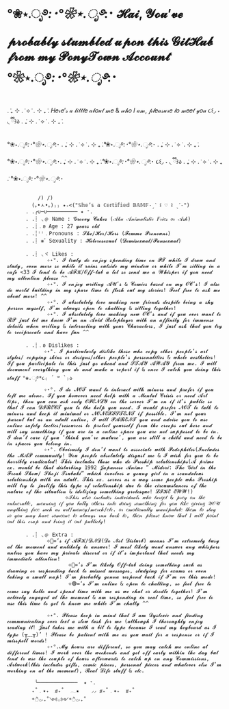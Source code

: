 # °❀⋆.ೃ࿔*:･°❀⋆.ೃ࿔*:･ 𝓗𝓪𝓲, 𝓨𝓸𝓾’𝓿𝓮 𝓹𝓻𝓸𝓫𝓪𝓫𝓵𝔂 𝓼𝓽𝓾𝓶𝓫𝓵𝓮𝓭 𝓾𝓹𝓸𝓷 𝓽𝓱𝓲𝓼 𝓖𝓲𝓽𝓗𝓾𝓫 𝓯𝓻𝓸𝓶 𝓶𝔂 𝓟𝓸𝓷𝔂𝓣𝓸𝔀𝓷 𝓐𝓬𝓬𝓸𝓾𝓷𝓽 °❀⋆.ೃ࿔*:･°❀⋆.ೃ࿔*:･

 . ݁₊ ⊹ . ݁ ⟡ ݁ . ⊹ ₊ ݁. 𝐻𝑒𝓇𝑒’𝓈 𝒶 𝓁𝒾𝓉𝓉𝓁𝑒 𝒶𝒷𝑜𝓊𝓉 𝓂𝑒 & 𝓌𝒽𝑜 𝐼 𝒶𝓂, 𝓅𝓁𝑒𝒶𝓈𝓊𝓇𝑒 𝓉𝑜 𝓂𝑒𝑒𝓉 𝓎𝑜𝓊 ૮꒰◞ ˕ ◟ ྀི꒱ა . ݁₊ ⊹ . ݁ ⟡ ݁ . ⊹ ₊ ݁. 
 
°❀⋆.ೃ࿔*:･°❀⋆.ೃ࿔*:･ . ݁₊ ⊹ . ݁ ⟡ ݁ . ⊹ ₊ ݁.°❀⋆.ೃ࿔*:･°❀⋆.ೃ࿔*:･ . ݁₊ ⊹ . ݁ ⟡ ݁ . ⊹ ₊ ݁.  °❀⋆.ೃ࿔*:･°❀⋆.ೃ࿔*:･. ݁₊ ⊹ . ݁ ⟡ ݁ . ⊹ ₊ ݁.°❀⋆.ೃ࿔*:･°❀⋆.ೃ࿔*:･ ૮꒰◞ ˕ ◟ ྀི꒱ა . ݁₊ ⊹ . ݁ ⟡ ݁ . ⊹ ₊ ݁. °❀⋆.ೃ࿔*:･°❀⋆.ೃ࿔*:･  
          
              /) /)
            (｡•ㅅ•｡)₎₎ ✦₊<("𝕊𝕙𝕖’𝕤 𝕒 ℂ𝕖𝕣𝕥𝕚𝕗𝕚𝕖𝕕 𝔹𝔸𝕄𝔽˗ˏˋ ꒰ ♡ ꒱ ˎˊ˗")
          . .╭∪─∪────────── ✦ ⁺.
          . .┊ ◟﹫ Name : 𝓖𝓻𝓸𝓸𝓿𝔂 𝓒𝓪𝓴𝓮𝓼 (𝒜𝓀𝒶 𝒜𝓃𝒾𝓂𝒶𝓁𝒾𝓈𝓉𝒾𝒸 𝐹𝓇𝒾𝑒𝓈 𝑜𝓇 𝒜𝓈𝒽)
          . .┊﹒𐐪 Age : 27 𝔂𝓮𝓪𝓻𝓼 𝓸𝓵𝓭
          . .┊ꜝꜝ﹒Pronouns : 𝓢𝓱𝓮/𝓗𝓮𝓻/𝓗𝓮𝓻𝓼 (𝓕𝓮𝓶𝓶𝓮 𝓟𝓻𝓸𝓷𝓸𝓾𝓷𝓼)
          . .┊ ⨳゛Sexuality : 𝓗𝓮𝓽𝓮𝓻𝓸𝓼𝓮𝔁𝓾𝓪𝓵 (𝓓𝓮𝓶𝓲𝓼𝓮𝔁𝓾𝓪𝓵/𝓟𝓪𝓷𝓼𝓮𝔁𝓾𝓪𝓵)
          
          . .┊ ◟ヾ Likes : 
                 ✧˖°. 𝓘 𝓽𝓻𝓾𝓵𝔂 𝓭𝓸 𝓮𝓷𝓳𝓸𝔂 𝓼𝓹𝓮𝓷𝓭𝓲𝓷𝓰 𝓽𝓲𝓶𝓮 𝓸𝓷 𝓟𝓣 𝔀𝓱𝓲𝓵𝓮 𝓘 𝓭𝓻𝓪𝔀 𝓪𝓷𝓭 𝓼𝓽𝓾𝓭𝔂, 𝓮𝓿𝓮𝓷 𝓶𝓸𝓻𝓮 𝓼𝓸 𝔀𝓱𝓲𝓵𝓮 𝓲𝓽 𝓻𝓪𝓲𝓷𝓼 𝓸𝓾𝓽𝓼𝓲𝓭𝓮 𝓶𝔂 𝔀𝓲𝓷𝓭𝓸𝔀 𝓸𝓻 𝔀𝓱𝓲𝓵𝓮 𝓘’𝓶 𝓼𝓲𝓽𝓽𝓲𝓷𝓰 𝓲𝓷 𝓪 𝓬𝓪𝓯𝓮 <33 𝓘 𝓽𝓮𝓷𝓭 𝓽𝓸 𝓫𝓮 𝓐𝓕𝓚/𝓞𝓯𝓯-𝓽𝓪𝓫 𝓪 𝓵𝓸𝓽 𝓼𝓸 𝓼𝓮𝓷𝓭 𝓶𝓮 𝓪 𝓦𝓱𝓲𝓼𝓹𝓮𝓻 𝓲𝓯 𝔂𝓸𝓾 𝓷𝓮𝓮𝓭 𝓶𝔂 𝓪𝓽𝓽𝓮𝓷𝓽𝓲𝓸𝓷 𝓹𝓵𝓮𝓪𝓼𝓮 ^^  
                 ✧˖°. 𝓘 𝓮𝓷𝓳𝓸𝔂 𝔀𝓻𝓲𝓽𝓲𝓷𝓰 𝓐𝓤’𝓼 & 𝓒𝓸𝓶𝓲𝓬𝓼 𝓫𝓪𝓼𝓮𝓭 𝓸𝓷 𝓶𝔂 𝓞𝓒’𝓼! 𝓘 𝓪𝓵𝓼𝓸 𝓭𝓸 𝔀𝓸𝓻𝓵𝓭 𝓫𝓾𝓲𝓵𝓭𝓲𝓷𝓰 𝓲𝓷 𝓶𝔂 𝓼𝓹𝓪𝓻𝓮 𝓽𝓲𝓶𝓮 𝓽𝓸 𝓯𝓵𝓮𝓼𝓱 𝓸𝓾𝓽 𝓶𝔂 𝓼𝓽𝓸𝓻𝓲𝓮𝓼! 𝓕𝓮𝓮𝓵 𝓯𝓻𝓮𝓮 𝓽𝓸 𝓪𝓼𝓴 𝓶𝓮 𝓪𝓫𝓸𝓾𝓽 𝓶𝓸𝓻𝓮! ^^
                 ✧˖°. 𝓘 𝓪𝓫𝓼𝓸𝓵𝓾𝓽𝓮𝓵𝔂 𝓵𝓸𝓿𝓮 𝓶𝓪𝓴𝓲𝓷𝓰 𝓷𝓮𝔀 𝓯𝓻𝓲𝓮𝓷𝓭𝓼 𝓭𝓮𝓼𝓹𝓲𝓽𝓮 𝓫𝓮𝓲𝓷𝓰 𝓪 𝓼𝓱𝔂 𝓹𝓮𝓻𝓼𝓸𝓷 𝓶𝔂𝓼𝓮𝓵𝓯, 𝓘’𝓶 𝓪𝓵𝔀𝓪𝔂𝓼 𝓸𝓹𝓮𝓷 𝓽𝓸 𝓬𝓱𝓪𝓽𝓽𝓲𝓷𝓰 & 𝓼𝓲𝓽𝓽𝓲𝓷𝓰 𝓽𝓸𝓰𝓮𝓽𝓱𝓮𝓻!
                 ✧˖°. 𝓘 𝓪𝓫𝓼𝓸𝓵𝓾𝓽𝓮𝓵𝔂 𝓵𝓸𝓿𝓮 𝓶𝓪𝓴𝓲𝓷𝓰 𝓷𝓮𝔀 𝓞𝓒’𝓼 𝓪𝓷𝓭 𝓲𝓯 𝔂𝓸𝓾 𝓮𝓿𝓮𝓻 𝔀𝓪𝓷𝓽 𝓽𝓸 𝓡𝓟 𝓳𝓾𝓼𝓽 𝓵𝓮𝓽 𝓶𝓮 𝓴𝓷𝓸𝔀 𝓘’𝓶 𝓪𝓷 𝓐𝓿𝓲𝓭 𝓡𝓸𝓵𝓮𝓹𝓵𝓪𝔂𝓮𝓻 𝔀𝓲𝓽𝓱 𝓪𝓷 𝓪𝓯𝓯𝓲𝓷𝓲𝓽𝔂 𝓯𝓸𝓻 𝓲𝓶𝓶𝓮𝓷𝓼𝓮 𝓭𝓮𝓽𝓪𝓲𝓵𝓼 𝔀𝓱𝓮𝓷 𝔀𝓻𝓲𝓽𝓲𝓷𝓰 & 𝓲𝓷𝓽𝓮𝓻𝓪𝓬𝓽𝓲𝓷𝓰 𝔀𝓲𝓽𝓱 𝔂𝓸𝓾𝓻 𝓒𝓱𝓪𝓻𝓪𝓬𝓽𝓮𝓻𝓼, 𝓘 𝓳𝓾𝓼𝓽 𝓪𝓼𝓴 𝓽𝓱𝓪𝓽 𝔂𝓸𝓾 𝓽𝓻𝔂 𝓽𝓸 𝓻𝓮𝓬𝓲𝓹𝓻𝓸𝓬𝓪𝓽𝓮 𝓪𝓷𝓭 𝓱𝓪𝓿𝓮 𝓯𝓾𝓷 ^^
                 
          . .┊﹒𐐪 Dislikes : 
                ✧˖°. 𝓘 𝓹𝓪𝓻𝓽𝓲𝓬𝓾𝓵𝓪𝓻𝓵𝔂 𝓭𝓲𝓼𝓵𝓲𝓴𝓮 𝓽𝓱𝓸𝓼𝓮 𝔀𝓱𝓸 𝓬𝓸𝓹𝔂 𝓸𝓽𝓱𝓮𝓻 𝓹𝓮𝓸𝓹𝓵𝓮’𝓼 𝓪𝓻𝓽 𝓼𝓽𝔂𝓵𝓮𝓼/ 𝓬𝓸𝓹𝔂𝓲𝓷𝓰 𝓼𝓴𝓲𝓷𝓼 𝓸𝓻 𝓭𝓮𝓼𝓲𝓰𝓷𝓼/𝓸𝓽𝓱𝓮𝓻 𝓹𝓮𝓸𝓹𝓵𝓮’𝓼 𝓹𝓮𝓻𝓼𝓸𝓷𝓪𝓵𝓲𝓽𝓲𝓮𝓼 & 𝔀𝓱𝓸𝓵𝓮 𝓪𝓮𝓼𝓽𝓱𝓮𝓽𝓲𝓬𝓼! 𝓘𝓯 𝔂𝓸𝓾 𝓹𝓪𝓻𝓽𝓲𝓬𝓲𝓹𝓪𝓽𝓮 𝓲𝓷 𝓽𝓱𝓲𝓼 𝓳𝓾𝓼𝓽 𝓰𝓸 𝓪𝓱𝓮𝓪𝓭 𝓪𝓷𝓭 𝓢𝓣𝓐𝓨 𝓐𝓦𝓐𝓨 𝓯𝓻𝓸𝓶 𝓶𝓮. 𝓘 𝔀𝓲𝓵𝓵 𝓭𝓸𝓬𝓾𝓶𝓮𝓷𝓽 𝓮𝓿𝓮𝓻𝔂𝓽𝓱𝓲𝓷𝓰 𝔂𝓸𝓾 𝓭𝓸 𝓪𝓷𝓭 𝓶𝓪𝓴𝓮 𝓪 𝓻𝓮𝓹𝓸𝓻𝓽 𝓲𝓯 & 𝓸𝓷𝓬𝓮 𝓘 𝓬𝓪𝓽𝓬𝓱 𝔂𝓸𝓾 𝓭𝓸𝓲𝓷𝓰 𝓽𝓱𝓲𝓼 𝓼𝓽𝓾𝓯𝓯 °❀.ೃ࿔*૮₍ ´ ꒳ `₎ა
                ✧˖°. 𝓘 𝓭𝓸 𝓝𝓞𝓣 𝔀𝓪𝓷𝓽 𝓽𝓸 𝓲𝓷𝓽𝓮𝓻𝓪𝓬𝓽 𝔀𝓲𝓽𝓱 𝓶𝓲𝓷𝓸𝓻𝓼 𝓪𝓷𝓭 𝓹𝓻𝓮𝓯𝓮𝓻 𝓲𝓯 𝔂𝓸𝓾 𝓵𝓮𝓯𝓽 𝓶𝓮 𝓪𝓵𝓸𝓷𝓮. 𝓘𝓯 𝔂𝓸𝓾 𝓱𝓸𝔀𝓮𝓿𝓮𝓻 𝓷𝓮𝓮𝓭 𝓱𝓮𝓵𝓹 𝔀𝓲𝓽𝓱 𝓪 𝓜𝓮𝓷𝓽𝓪𝓵 𝓒𝓻𝓲𝓼𝓲𝓼 𝓸𝓻 𝓷𝓮𝓮𝓭 𝓐𝓻𝓽 𝓽𝓲𝓹𝓼, 𝓽𝓱𝓮𝓷 𝔂𝓸𝓾 𝓬𝓪𝓷 𝓪𝓼𝓴 𝓸𝓷𝓵𝔂 𝓞𝓟𝓔𝓝𝓛𝓨 𝓸𝓷 𝓽𝓱𝓮 𝓼𝓮𝓻𝓿𝓮𝓻 𝓘’𝓶 𝓸𝓷 𝓲𝓯 𝓲𝓽’𝓼 𝓹𝓾𝓫𝓵𝓲𝓬 𝓼𝓸 𝓽𝓱𝓪𝓽 𝓘 𝓬𝓪𝓷 𝓓𝓘𝓡𝓔𝓒𝓣 𝔂𝓸𝓾 𝓽𝓸 𝓽𝓱𝓮 𝓱𝓮𝓵𝓹 𝔂𝓸𝓾 𝓷𝓮𝓮𝓭. 𝓘 𝔀𝓸𝓾𝓵𝓭 𝓹𝓻𝓮𝓯𝓮𝓻 𝓝𝓞𝓣 𝓽𝓸 𝓽𝓪𝓵𝓴 𝓽𝓸 𝓶𝓲𝓷𝓸𝓻𝓼 𝓪𝓷𝓭 𝓴𝓮𝓮𝓹 𝓲𝓽 𝓶𝓲𝓷𝓲𝓶𝓪𝓵 𝓸𝓻 𝓝𝓞𝓝𝓔𝓧𝓘𝓢𝓣𝓔𝓝𝓣 𝓲𝓯 𝓹𝓸𝓼𝓼𝓲𝓫𝓵𝓮. 𝓘’𝓶 𝓷𝓸𝓽 𝔂𝓸𝓾𝓻 𝓹𝓪𝓻𝓮𝓷𝓽 𝓫𝓾𝓽 𝓪𝓼 𝓪𝓷 𝓪𝓭𝓾𝓵𝓽 𝓸𝓷𝓵𝓲𝓷𝓮, 𝓘 𝔀𝓲𝓵𝓵 𝓟𝓐𝓡𝓔𝓝𝓣 𝔂𝓸𝓾 𝓪𝓷𝓭 𝓪𝓭𝓿𝓲𝓼𝓮 𝔂𝓸𝓾 𝓽𝓸 𝓾𝓼𝓮 𝓸𝓷𝓵𝓲𝓷𝓮 𝓼𝓪𝓯𝓮𝓽𝔂 𝓽𝓪𝓬𝓽𝓲𝓬𝓼/𝓻𝓮𝓼𝓸𝓾𝓻𝓬𝓮𝓼 𝓽𝓸 𝓹𝓻𝓸𝓽𝓮𝓬𝓽 𝔂𝓸𝓾𝓻𝓼𝓮𝓵𝓯 𝓯𝓻𝓸𝓶 𝓽𝓱𝓮 𝓬𝓻𝓮𝓮𝓹𝓼 𝓸𝓾𝓽 𝓱𝓮𝓻𝓮 𝓪𝓷𝓭 𝔀𝓲𝓵𝓵 𝓼𝓪𝔂 𝓼𝓸𝓶𝓮𝓽𝓱𝓲𝓷𝓰 𝓲𝓯 𝔂𝓸𝓾 𝓪𝓻𝓮 𝓲𝓷 𝓪 𝓸𝓷𝓵𝓲𝓷𝓮 𝓼𝓹𝓪𝓬𝓮 𝔂𝓸𝓾 𝓪𝓻𝓮 𝓷𝓸𝓽 𝓼𝓾𝓹𝓹𝓸𝓼𝓮𝓭 𝓽𝓸 𝓫𝓮 𝓲𝓷. 𝓘 𝓭𝓸𝓷’𝓽 𝓬𝓪𝓻𝓮 𝓲𝓯 𝔂𝓸𝓾 ‘𝓽𝓱𝓲𝓷𝓴 𝔂𝓸𝓾’𝓻𝓮 𝓶𝓪𝓽𝓾𝓻𝓮’, 𝔂𝓸𝓾 𝓪𝓻𝓮 𝓼𝓽𝓲𝓵𝓵 𝓪 𝓬𝓱𝓲𝓵𝓭 𝓪𝓷𝓭 𝓷𝓮𝓮𝓭 𝓽𝓸 𝓫𝓮 𝓲𝓷 𝓼𝓹𝓪𝓬𝓮𝓼 𝔂𝓸𝓾 𝓫𝓮𝓵𝓸𝓷𝓰 𝓲𝓷.
                ✧˖°. 𝓞𝓫𝓿𝓲𝓸𝓾𝓼𝓵𝔂 𝓘 𝓭𝓸𝓷’𝓽 𝔀𝓪𝓷𝓽 𝓽𝓸 𝓪𝓼𝓼𝓸𝓬𝓲𝓪𝓽𝓮 𝔀𝓲𝓽𝓱 𝓟𝓮𝓭𝓸𝓹𝓱𝓲𝓵𝓮𝓼(𝓘𝓷𝓬𝓵𝓾𝓭𝓮𝓼 𝓽𝓱𝓮 𝓜𝓐𝓟 𝓬𝓸𝓶𝓶𝓾𝓷𝓲𝓽𝔂! 𝓨𝓸𝓾 𝓹𝓮𝓸𝓹𝓵𝓮 𝓪𝓫𝓼𝓸𝓵𝓾𝓽𝓮𝓵𝔂 𝓭𝓲𝓼𝓰𝓾𝓼𝓽 𝓶𝓮 & 𝓘 𝔀𝓲𝓼𝓱 𝓯𝓸𝓻 𝔂𝓸𝓾 𝓽𝓸 𝓫𝓮 𝓱𝓸𝓻𝓻𝓲𝓫𝓵𝔂 𝓮𝓻𝓪𝓭𝓲𝓬𝓪𝓽𝓮𝓭! 𝓣𝓱𝓲𝓼 𝓲𝓷𝓬𝓵𝓾𝓭𝓮𝓼 𝓽𝓱𝓸𝓼𝓮 𝔀𝓱𝓸 𝓭𝓸 𝓟𝓻𝓸𝓼𝓱𝓲𝓹 𝓻𝓮𝓵𝓪𝓽𝓲𝓸𝓷𝓼𝓱𝓲𝓹𝓼(𝓐 𝓹𝓻𝓲𝓶𝓮 𝓮𝔁. 𝔀𝓸𝓾𝓵𝓭 𝓫𝓮 𝓽𝓱𝓪𝓽 𝓭𝓲𝓼𝓽𝓾𝓻𝓫𝓲𝓷𝓰 1992 𝓙𝓪𝓹𝓪𝓷𝓮𝓼𝓮 𝓐𝓷𝓲𝓶𝓮 “ 𝓜𝓲𝓭𝓸𝓻𝓲: 𝓣𝓱𝓮 𝓖𝓲𝓻𝓵 𝓲𝓷 𝓽𝓱𝓮 𝓕𝓻𝓮𝓪𝓴 𝓢𝓱𝓸𝔀/ 𝓢𝓱𝓸𝓳𝓲 𝓣𝓼𝓾𝓫𝓪𝓴𝓲” 𝔀𝓱𝓲𝓬𝓱 𝓲𝓷𝓿𝓸𝓵𝓿𝓮𝓼 𝓪 𝔂𝓸𝓾𝓷𝓰 𝓰𝓲𝓻𝓵 𝓲𝓷 𝓪 𝓼𝓬𝓪𝓷𝓭𝓪𝓵𝓸𝓾𝓼 𝓻𝓮𝓵𝓪𝓽𝓲𝓸𝓷𝓼𝓱𝓲𝓹 𝔀𝓲𝓽𝓱 𝓪𝓷 𝓪𝓭𝓾𝓵𝓽. 𝓣𝓱𝓲𝓼 𝓮𝔁. 𝓼𝓮𝓻𝓿𝓮𝓼 𝓪𝓼 𝓪 𝔀𝓪𝔂 𝓼𝓸𝓶𝓮 𝓹𝓮𝓸𝓹𝓵𝓮 𝔀𝓱𝓸 𝓟𝓻𝓸𝓼𝓱𝓲𝓹 𝔀𝓲𝓵𝓵 𝓽𝓻𝔂 𝓽𝓸 𝓳𝓾𝓼𝓽𝓲𝓯𝔂 𝓽𝓱𝓲𝓼 𝓽𝔂𝓹𝓮 𝓸𝓯 𝓻𝓮𝓵𝓪𝓽𝓲𝓸𝓷𝓼𝓱𝓲𝓹 𝓭𝓾𝓮 𝓽𝓸 𝓽𝓱𝓮 𝓬𝓲𝓻𝓬𝓾𝓶𝓼𝓽𝓪𝓷𝓬𝓮𝓼 𝓸𝓯 𝓽𝓱𝓮 𝓷𝓪𝓽𝓾𝓻𝓮 𝓸𝓯 𝓽𝓱𝓮 𝓼𝓲𝓽𝓾𝓪𝓽𝓲𝓸𝓷 & 𝓲𝓭𝓸𝓵𝓲𝔃𝓲𝓷𝓰 𝓼𝓸𝓶𝓮𝓽𝓱𝓲𝓷𝓰 𝓰𝓻𝓸𝓽𝓮𝓼𝓺𝓾𝓮! 𝓛𝓘𝓚𝓔 𝓔𝓦𝓦!)
                       ⟡𝒯𝒽𝒾𝓈 𝒶𝓁𝓈𝑜 𝒾𝓃𝒸𝓁𝓊𝒹𝑒𝓈 𝒾𝓃𝒹𝒾𝓋𝒾𝒹𝓊𝒶𝓁𝓈 𝓌𝒽𝑜 𝓉𝒶𝓇𝑔𝑒𝓉 & 𝓅𝓇𝑒𝓎 𝑜𝓃 𝓉𝒽𝑒 𝓋𝓊𝓁𝓃𝑒𝓇𝒶𝒷𝓁𝑒, 𝓂𝑒𝒶𝓃𝒾𝓃𝑔 𝒾𝒻 𝓎𝑜𝓊 𝒷𝓊𝓁𝓁𝓎 𝑜𝓉𝒽𝑒𝓇𝓈 𝒾𝓃𝓉𝑜 𝒹𝑜𝒾𝓃𝑔 𝓈𝑜𝓂𝑒𝓉𝒽𝒾𝓃𝑔 𝒻𝑜𝓇 𝓎𝑜𝓊 𝓁𝒾𝓀𝑒 𝑔𝒾𝓋𝒾𝓃𝑔 𝒴𝒪𝒰  𝒶𝓃𝓎𝓉𝒽𝒾𝓃𝑔 𝒻𝓇𝑒𝑒 𝓈𝓊𝒸𝒽 𝒶𝓈 𝒶𝓇𝓉/𝓂𝑜𝓃𝑒𝓎/𝓂𝑒𝓇𝒸𝒽/𝑒𝓉𝒸. 𝑜𝓇 𝑒𝓂𝑜𝓉𝒾𝑜𝓃𝒶𝓁𝓁𝓎 𝓂𝒶𝓃𝒾𝓅𝓊𝓁𝒶𝓉𝑒 𝓉𝒽𝑒𝓂 𝓉𝑜 𝓈𝓉𝒶𝓎 𝓈𝑜 𝓎𝑜𝓊 𝓂𝒶𝓎 𝒽𝒶𝓋𝑒 𝓈𝑜𝓂𝑒𝑜𝓃𝑒 𝓉𝑜 𝒶𝓁𝓌𝒶𝓎𝓈 𝓇𝓊𝓃 𝒷𝒶𝒸𝓀 𝓉𝑜, 𝓉𝒽𝑒𝓃 𝓅𝓁𝑒𝒶𝓈𝑒 𝓀𝓃𝑜𝓌 𝓉𝒽𝒶𝓉 𝐼 𝓌𝒾𝓁𝓁 𝓅𝑜𝒾𝓃𝓉 𝑜𝓊𝓉 𝓉𝒽𝒾𝓈 𝒸𝓇𝒶𝓅 𝒶𝓃𝒹 𝒷𝓇𝒾𝓃𝑔 𝒾𝓉 𝑜𝓊𝓉 𝓅𝓊𝒷𝓁𝒾𝒸𝓁𝓎!
                       
          . .┊ ◟﹫ Extra : 
                 ⟡🚫=‘𝓼 𝓲𝓯 𝓐𝓕𝓚/𝓓𝓝𝓓(𝓓𝓸 𝓝𝓸𝓽 𝓓𝓲𝓼𝓽𝓾𝓻𝓫) 𝓶𝓮𝓪𝓷𝓼 𝓘’𝓶 𝓮𝔁𝓽𝓻𝓮𝓶𝓮𝓵𝔂 𝓫𝓾𝓼𝔂 𝓪𝓽 𝓽𝓱𝓮 𝓶𝓸𝓶𝓮𝓷𝓽 𝓪𝓷𝓭 𝓾𝓷𝓵𝓲𝓴𝓮𝓵𝔂 𝓽𝓸 𝓪𝓷𝓼𝔀𝓮𝓻! 𝓘 𝓶𝓸𝓼𝓽 𝓵𝓲𝓴𝓮𝓵𝔂 𝔀𝓸𝓷𝓽 𝓪𝓷𝓼𝔀𝓮𝓻 𝓪𝓷𝔂 𝔀𝓱𝓲𝓼𝓹𝓮𝓻𝓼 𝓾𝓷𝓵𝓮𝓼𝓼 𝔂𝓸𝓾 𝓱𝓪𝓿𝓮 𝓶𝔂 𝓹𝓻𝓲𝓿𝓪𝓽𝓮 𝓭𝓲𝓼𝓬𝓸𝓻𝓭 𝓸𝓻 𝓲𝓯 𝓲𝓽’𝓼 𝓲𝓶𝓹𝓸𝓻𝓽𝓪𝓷𝓽 𝓽𝓱𝓪𝓽 𝓷𝓮𝓮𝓭𝓼 𝓶𝔂 𝓲𝓶𝓶𝓮𝓭𝓲𝓪𝓽𝓮 𝓪𝓽𝓽𝓮𝓷𝓽𝓲𝓸𝓷!
                        ⟡🌙=‘𝓼 𝓘’𝓶 𝓵𝓲𝓴𝓮𝓵𝔂 𝓞𝓯𝓯—𝓽𝓪𝓫 𝓭𝓸𝓲𝓷𝓰 𝓼𝓸𝓶𝓮𝓽𝓱𝓲𝓷𝓰 𝓼𝓾𝓬𝓱 𝓪𝓼 𝓭𝓻𝓪𝔀𝓲𝓷𝓰 𝓸𝓻 𝓻𝓮𝓼𝓹𝓸𝓷𝓭𝓲𝓷𝓰 𝓫𝓪𝓬𝓴 𝓽𝓸 𝓶𝓲𝓼𝓼𝓮𝓭 𝓶𝓮𝓼𝓼𝓪𝓰𝓮𝓼, 𝓼𝓽𝓾𝓭𝔂𝓲𝓷𝓰 𝓯𝓸𝓻 𝓮𝔁𝓪𝓶𝓼 𝓸𝓻 𝓮𝓿𝓮𝓷 𝓽𝓪𝓴𝓲𝓷𝓰 𝓪 𝓼𝓶𝓪𝓵𝓵 𝓷𝓪𝓹! 𝓘’𝓶 𝓹𝓻𝓸𝓫𝓪𝓫𝓵𝔂 𝓰𝓸𝓷𝓷𝓪 𝓻𝓮𝓼𝓹𝓸𝓷𝓭 𝓫𝓪𝓬𝓴 𝓲𝓯 𝓘’𝓶 𝓸𝓷 𝓽𝓱𝓲𝓼 𝓶𝓸𝓭𝓮!
                        ⟡🟢=‘𝓼 𝓘’𝓶 𝓸𝓷𝓵𝓲𝓷𝓮 & 𝓸𝓹𝓮𝓷 𝓽𝓸 𝓬𝓱𝓪𝓽𝓽𝓲𝓷𝓰, 𝓼𝓸 𝓯𝓮𝓮𝓵 𝓯𝓻𝓮𝓮 𝓽𝓸 𝓬𝓸𝓶𝓮 𝓼𝓪𝔂 𝓱𝓮𝓵𝓵𝓸 𝓪𝓷𝓭 𝓼𝓹𝓮𝓷𝓭 𝓽𝓲𝓶𝓮 𝔀𝓲𝓽𝓱 𝓶𝓮 𝓪𝓼 𝔀𝓮 𝓬𝓱𝓪𝓽 𝓸𝓻 𝓭𝓸𝓸𝓭𝓵𝓮 𝓽𝓸𝓰𝓮𝓽𝓱𝓮𝓻! 𝓘’𝓶 𝓪𝓬𝓽𝓲𝓿𝓮𝓵𝔂 𝓮𝓷𝓰𝓪𝓰𝓮𝓭 𝓪𝓽 𝓽𝓱𝓮 𝓶𝓸𝓶𝓮𝓷𝓽 & 𝓪𝓶 𝓻𝓮𝓼𝓹𝓸𝓷𝓭𝓲𝓷𝓰 𝓲𝓷 𝓻𝓮𝓪𝓵 𝓽𝓲𝓶𝓮, 𝓼𝓸 𝓯𝓮𝓮𝓵 𝓯𝓻𝓮𝓮 𝓽𝓸 𝓾𝓼𝓮 𝓽𝓱𝓲𝓼 𝓽𝓲𝓶𝓮 𝓽𝓸 𝓰𝓮𝓽 𝓽𝓸 𝓴𝓷𝓸𝔀 𝓶𝓮 𝔀𝓱𝓲𝓵𝓮 𝓘’𝓶 𝓬𝓱𝓪𝓽𝓽𝔂 ^^
                        
                 ✧˖°. 𝓟𝓵𝓮𝓪𝓼𝓮 𝓴𝓮𝓮𝓹 𝓲𝓷 𝓶𝓲𝓷𝓭 𝓽𝓱𝓪𝓽 𝓘 𝓪𝓶 𝓓𝔂𝓼𝓵𝓮𝔁𝓲𝓬 𝓪𝓷𝓭 𝓯𝓲𝓷𝓭𝓲𝓷𝓰 𝓬𝓸𝓶𝓶𝓾𝓷𝓲𝓬𝓪𝓽𝓲𝓷𝓰 𝓸𝓿𝓮𝓻 𝓽𝓮𝔁𝓽 𝓪 𝓼𝓵𝓸𝔀 𝓽𝓪𝓼𝓴 𝓯𝓸𝓻 𝓶𝓮 (𝓪𝓵𝓽𝓱𝓸𝓾𝓰𝓱 𝓘 𝓽𝓱𝓸𝓻𝓸𝓾𝓰𝓱𝓵𝔂 𝓮𝓷𝓳𝓸𝔂 𝓻𝓮𝓪𝓭𝓲𝓷𝓰 𝓲𝓽! 𝓙𝓾𝓼𝓽 𝓽𝓪𝓴𝓮𝓼 𝓶𝓮 𝔀𝓲𝓽𝓱 𝓪 𝓫𝓲𝓽 𝓽𝓸 𝓽𝔂𝓹𝓮 𝓫𝓮𝓬𝓪𝓾𝓼𝓮 𝓘 𝓻𝓮𝓪𝓭 𝓶𝔂 𝓴𝓮𝔂𝓫𝓸𝓪𝓻𝓭 𝓪𝓼 𝓘 𝓽𝔂𝓹𝓮 (╥﹏╥)’ ! 𝓟𝓵𝓮𝓪𝓼𝓮 𝓫𝓮 𝓹𝓪𝓽𝓲𝓮𝓷𝓽 𝔀𝓲𝓽𝓱 𝓶𝓮 𝓪𝓼 𝔂𝓸𝓾 𝔀𝓪𝓲𝓽 𝓯𝓸𝓻 𝓪 𝓻𝓮𝓼𝓹𝓸𝓷𝓼𝓮 𝓸𝓻 𝓲𝓯 𝓘 𝓶𝓲𝓼𝓼𝓹𝓮𝓵𝓵 𝔀𝓸𝓻𝓭𝓼!
                 ✧˖°.𝓜𝔂 𝓱𝓸𝓾𝓻𝓼 𝓪𝓻𝓮 𝓭𝓲𝓯𝓯𝓮𝓻𝓮𝓷𝓽, 𝓼𝓸 𝔂𝓸𝓾 𝓶𝓪𝔂 𝓬𝓪𝓽𝓬𝓱 𝓶𝓮 𝓸𝓷𝓵𝓲𝓷𝓮 𝓪𝓽 𝓭𝓲𝓯𝓯𝓮𝓻𝓮𝓷𝓽 𝓽𝓲𝓶𝓮𝓼! 𝓘 𝔀𝓸𝓻𝓴 𝓸𝓿𝓮𝓻 𝓽𝓱𝓮 𝔀𝓮𝓮𝓴𝓮𝓷𝓭𝓼 𝓪𝓷𝓭 𝓰𝓮𝓽 𝓸𝓯𝓯 𝓮𝓪𝓻𝓵𝔂 𝔀𝓲𝓽𝓱𝓲𝓷 𝓽𝓱𝓮 𝓭𝓪𝔂 𝓫𝓾𝓽 𝓽𝓮𝓷𝓭 𝓽𝓸 𝓾𝓼𝓮 𝓽𝓱𝓮 𝓬𝓸𝓾𝓹𝓵𝓮 𝓸𝓯 𝓱𝓸𝓾𝓻𝓼 𝓪𝓯𝓽𝓮𝓻𝔀𝓪𝓻𝓭𝓼 𝓽𝓸 𝓬𝓪𝓽𝓬𝓱 𝓾𝓹 𝓸𝓷 𝓪𝓷𝔂 𝓒𝓸𝓶𝓶𝓲𝓼𝓼𝓲𝓸𝓷𝓼, 𝓐𝓻𝓽𝔀𝓸𝓻𝓴(𝓽𝓱𝓲𝓼 𝓲𝓷𝓬𝓵𝓾𝓭𝓮𝓼 𝓰𝓲𝓯𝓽𝓼, 𝓬𝓸𝓶𝓲𝓬 𝓹𝓲𝓮𝓬𝓮𝓼, 𝓹𝓮𝓻𝓼𝓸𝓷𝓪𝓵 𝓹𝓲𝓮𝓬𝓮𝓼 𝓪𝓷𝓭 𝔀𝓱𝓪𝓽𝓮𝓿𝓮𝓻 𝓮𝓵𝓼𝓮 𝓘’𝓶 𝔀𝓸𝓻𝓴𝓲𝓷𝓰 𝓸𝓷 𝓪𝓽 𝓽𝓱𝓮 𝓶𝓸𝓶𝓮𝓷𝓽), 𝓡𝓮𝓪𝓵 𝓛𝓲𝓯𝓮 𝓼𝓽𝓾𝓯𝓯 & 𝓮𝓽𝓬. 

             ╰─────────────  ✦ ⁺.
            ₊˚﹒✦₊  ⧣₊˚  𓂃★    ⸝⸝ ⧣₊˚﹒✦₊  ⧣₊˚
            *ੈ✩‧₊˚༺☆༻*ੈ✩‧₊˚
